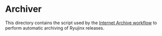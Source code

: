 # Archiver

This directory contains the script used by the [Internet Archive workflow](https://github.com/Ryujinx/release-channel-master/.github/workflows/internet_archive.yaml) to perform automatic archiving of Ryujinx releases.
